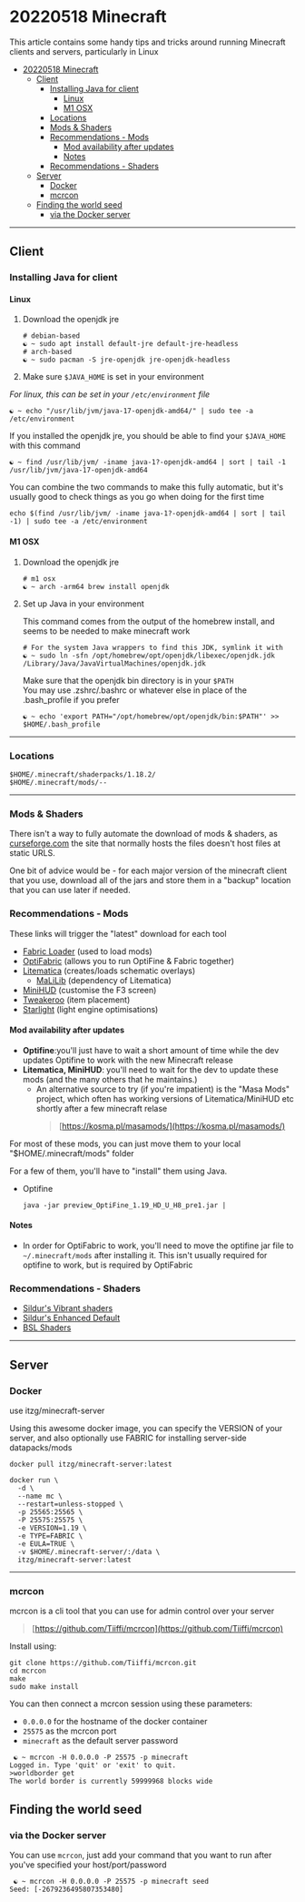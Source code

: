 # 20220518 Minecraft

This article contains some handy tips and tricks around running Minecraft clients and servers, particularly in Linux

- [20220518 Minecraft](#20220518-minecraft)
  - [Client](#client)
    - [Installing Java for client](#installing-java-for-client)
      - [Linux](#linux)
      - [M1 OSX](#m1-osx)
    - [Locations](#locations)
    - [Mods & Shaders](#mods--shaders)
    - [Recommendations - Mods](#recommendations---mods)
      - [Mod availability after updates](#mod-availability-after-updates)
      - [Notes](#notes)
    - [Recommendations - Shaders](#recommendations---shaders)
  - [Server](#server)
    - [Docker](#docker)
    - [mcrcon](#mcrcon)
  - [Finding the world seed](#finding-the-world-seed)
    - [via the Docker server](#via-the-docker-server)

---

## Client

### Installing Java for client

#### Linux

1. Download the openjdk jre

    ```shell
    # debian-based
    ☯ ~ sudo apt install default-jre default-jre-headless
    # arch-based
    ☯ ~ sudo pacman -S jre-openjdk jre-openjdk-headless
    ```


2. Make sure `$JAVA_HOME` is set in your environment

  _For linux, this can be set in your `/etc/environment` file_

  ```shell
  ☯ ~ echo "/usr/lib/jvm/java-17-openjdk-amd64/" | sudo tee -a /etc/environment
  ```

  If you installed the openjdk jre, you should be able to find your `$JAVA_HOME`
  with this command

  ```shell
  ☯ ~ find /usr/lib/jvm/ -iname java-1?-openjdk-amd64 | sort | tail -1
  /usr/lib/jvm/java-17-openjdk-amd64
  ```

  You can combine the two commands to make this fully automatic, but it's
  usually good to check things as you go when doing for the first time

  ```shell
  echo $(find /usr/lib/jvm/ -iname java-1?-openjdk-amd64 | sort | tail -1) | sudo tee -a /etc/environment
  ```

#### M1 OSX

1. Download the openjdk jre

    ```shell
    # m1 osx
    ☯ ~ arch -arm64 brew install openjdk
    ```

2. Set up Java in your environment

    This command comes from the output of the homebrew install, and seems to be needed to make minecraft work
    ```shell
    # For the system Java wrappers to find this JDK, symlink it with
    ☯ ~ sudo ln -sfn /opt/homebrew/opt/openjdk/libexec/openjdk.jdk /Library/Java/JavaVirtualMachines/openjdk.jdk
    ```

    Make sure that the openjdk bin directory is in your `$PATH`   
    You may use .zshrc/.bashrc or whatever else in place of the .bash_profile if you prefer
    ```shell
    ☯ ~ echo 'export PATH="/opt/homebrew/opt/openjdk/bin:$PATH"' >> $HOME/.bash_profile
    ```

---

### Locations

```shell
$HOME/.minecraft/shaderpacks/1.18.2/
$HOME/.minecraft/mods/--
```

---

### Mods & Shaders

There isn't a way to fully automate the download of mods & shaders, as
[curseforge.com](curseforge.com) the site that normally hosts the files doesn't
host files at static URLS.

One bit of advice would be - for each major version of the minecraft client that
you use, download all of the jars and store them in a "backup" location that you
can use later if needed.

### Recommendations - Mods

These links will trigger the "latest" download for each tool

- [Fabric Loader](https://maven.fabricmc.net/net/fabricmc/fabric-installer/0.10.2/fabric-installer-0.10.2.jar) (used to load mods)
- [OptiFabric](https://www.curseforge.com/minecraft/mc-mods/optifabric/download) (allows you to run OptiFine & Fabric together)
- [Litematica](https://www.curseforge.com/minecraft/mc-mods/litematifca/download) (creates/loads schematic overlays)
  - [MaLiLib](https://www.curseforge.com/minecraft/mc-mods/malilib/download) (dependency of Litematica)
- [MiniHUD](https://www.curseforge.com/minecraft/mc-mods/minihud/download) (customise the F3 screen)
- [Tweakeroo](https://www.curseforge.com/minecraft/mc-mods/tweakeroo/download) (item placement)
- [Starlight](https://www.curseforge.com/minecraft/mc-mods/starlight/download) (light engine optimisations)

#### Mod availability after updates

- **Optifine**:you'll just have to wait a short amount of time while the dev updates Optifine to work with the new Minecraft release
- **Litematica, MiniHUD**: you'll need to wait for the dev to update these mods (and the many others that he maintains.)
  - An alternative source to try (if you're impatient) is the "Masa Mods" project, which often has working versions of Litematica/MiniHUD etc shortly after a few minecraft relase
    > [https://kosma.pl/masamods/](https://kosma.pl/masamods/)


For most of these mods, you can just move them to your local "$HOME/.minecraft/mods" folder

For a few of them, you'll have to "install" them using Java.

- Optifine

    ```shell
    java -jar preview_OptiFine_1.19_HD_U_H8_pre1.jar |
     ```

#### Notes

- In order for OptiFabric to work, you'll need to move the optifine jar file to `~/.minecraft/mods` after installing it. This isn't usually required for optifine to work, but is required by OptiFabric

### Recommendations - Shaders

- [Sildur's Vibrant shaders](https://www.curseforge.com/minecraft/customization/sildurs-vibrant-shaders/download)
- [Sildur's Enhanced Default](https://www.curseforge.com/minecraft/customization/sildurs-enhanced-default/download)
- [BSL Shaders](https://www.curseforge.com/minecraft/customization/bsl-shaders/download)

---

## Server

### Docker

use itzg/minecraft-server

Using this awesome docker image, you can specify the VERSION of your server, and also optionally use FABRIC for installing server-side datapacks/mods

```shell
docker pull itzg/minecraft-server:latest

docker run \
  -d \
  --name mc \
  --restart=unless-stopped \
  -p 25565:25565 \
  -P 25575:25575 \
  -e VERSION=1.19 \
  -e TYPE=FABRIC \
  -e EULA=TRUE \
  -v $HOME/.minecraft-server/:/data \
  itzg/minecraft-server:latest
```

---

### mcrcon

mcrcon is a cli tool that you can use for admin control over your server

> [https://github.com/Tiiffi/mcrcon](https://github.com/Tiiffi/mcrcon)

Install using:

```shell
git clone https://github.com/Tiiffi/mcrcon.git
cd mcrcon
make
sudo make install
```

You can then connect a mcrcon session using these parameters:

- `0.0.0.0` for the hostname of the docker container
- `25575` as the mcrcon port
- `minecraft` as the default server password

```shell
 ☯ ~ mcrcon -H 0.0.0.0 -P 25575 -p minecraft
Logged in. Type 'quit' or 'exit' to quit.
>worldborder get
The world border is currently 59999968 blocks wide
```

## Finding the world seed

### via the Docker server

You can use `mcrcon`, just add your command that you want to run after you've specified your host/port/password

```shell
 ☯ ~ mcrcon -H 0.0.0.0 -P 25575 -p minecraft seed
Seed: [-2679236495807353480]
```
